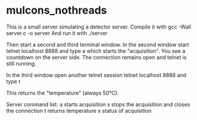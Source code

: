 # mulcons_nothreads

This is a small server simulating a detector server.
Compile it with gcc -Wall server.c -o server
And run it with ./server

Then start a second and third terminal window.
In the second window start
telnet localhost 8888
and type
a
which starts the "acquisition".
You see a countdown on the server side. The connection
remains open and telnet is still running.

In the third window open another telnet session
telnet localhost 8888
and type
t

This returns the "temperature" (always 50°C).

Server command list:
a	starts acquisition
s	stops the acquisition and closes the connection
t	returns temperature
x	status of acquisition
